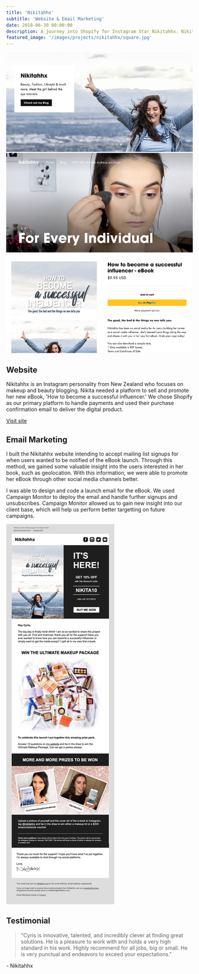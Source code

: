 ```yaml
---
title: 'Nikitahhx'
subtitle: 'Website & Email Marketing'
date: 2018-06-30 00:00:00
description: A journey into Shopify for Instagram Star Nikitahhx. Nikita needed a way to launch, sell, and promote her new eBook.
featured_image: '/images/projects/nikitahhx/square.jpg'
---
```


<div class="gallery" data-columns="1">
	<img src="/images/projects/nikitahhx/1.jpg">
	<img src="/images/projects/nikitahhx/2.jpg">
	<img src="/images/projects/nikitahhx/3.jpg">
</div>

## Website

Nikitahhx is an Instagram personality from New Zealand who focuses on makeup and beauty blogging. Nikita needed a platform to sell and promote her new eBook, 'How to become a successful influencer.' We chose Shopify as our primary platform to handle payments and used their purchase confirmation email to deliver the digital product. 

<a href="https://nikitahhx.com/" class="button button--large" target="_blank">Visit site</a>

## Email Marketing

I built the Nikitahhx website intending to accept mailing list signups for when users wanted to be notified of the eBook launch. Through this method, we gained some valuable insight into the users interested in her book, such as geolocation. With this information, we were able to promote her eBook through other social media channels better. 

I was able to design and code a launch email for the eBook. We used Campaign Monitor to deploy the email and handle further signups and unsubscribes. Campaign Monitor allowed us to gain new insight into our client base, which will help us perform better targetting on future campaigns.

<img src="/images/projects/nikitahhx/email.jpg">

## Testimonial

> "Cyris is innovative, talented, and incredibly clever at finding great solutions. He is a pleasure to work with and holds a very high standard in his work. Highly recommend for all jobs, big or small. He is very punctual and endeavors to exceed your expectations."

\- Nikitahhx




